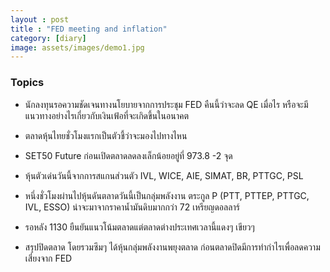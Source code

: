 ```yaml
---
layout : post
title : "FED meeting and inflation"
category: [diary]
image: assets/images/demo1.jpg
---
```

### Topics
* นักลงทุนรอความชัดเจนทางนโยบายจากการประชุม FED คืนนี้ว่าจะลด QE เมื่อไร หรือจะมีแนวทางอย่างไรเกี่ยวกับเงินเฟ้อที่จะเกิดขึ้นในอนาคต

* ตลาดหุ้นไทยชั่วโมงแรกเป็นตัวชี้ว่าจะมองไปทางไหน

* SET50 Future ก่อนเปิดตลาดลดลงเล็กน้อยอยู่ที่ 973.8 -2 จุด

* หุ้นตัวเด่นวันนี้จากการสแกนส่วนตัว IVL, WICE, AIE, SIMAT, BR, PTTGC, PSL

* หนึ่งชั่วโมงผ่านไปหุ้นดันตลาดวันนี้เป็นกลุ่มพลังงาน ตระกูล P (PTT, PTTEP, PTTGC, IVL, ESSO) น่าจะมาจากราคาน้ำมันดิบมากกว่า 72 เหรียญดอลลาร์

* รอหลัง 1130 ยืนยันแนวโน้มตลาดแต่ตลาดต่างประเทศเวลานี้แดงๆ เขียวๆ

* สรุปปิดตลาด โดยรวมซึมๆ ได้หุ้นกลุ่มพลังงานพยุงตลาด ก่อนตลาดปิดมีการทำกำไรเพื่อลดความเสี่ยงจาก FED

